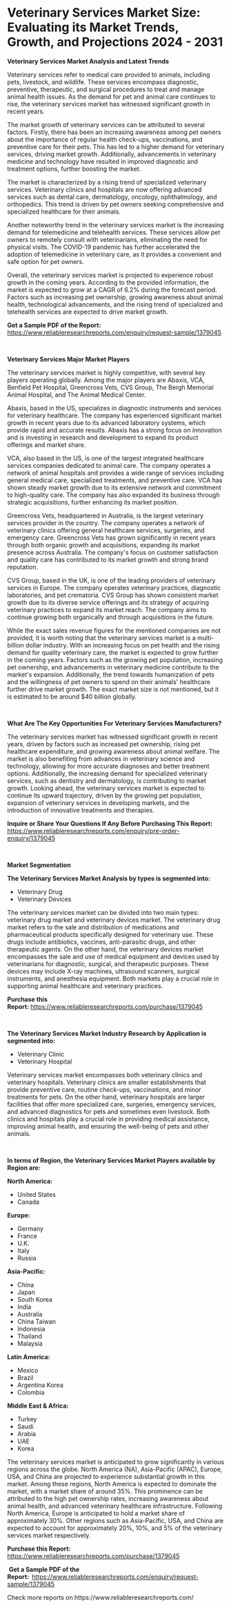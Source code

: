 <p><h1>Veterinary Services Market Size: Evaluating its Market Trends, Growth, and Projections 2024 - 2031</h1></p><p><strong>Veterinary Services Market Analysis and Latest Trends</strong></p>
<p><p>Veterinary services refer to medical care provided to animals, including pets, livestock, and wildlife. These services encompass diagnostic, preventive, therapeutic, and surgical procedures to treat and manage animal health issues. As the demand for pet and animal care continues to rise, the veterinary services market has witnessed significant growth in recent years.</p><p>The market growth of veterinary services can be attributed to several factors. Firstly, there has been an increasing awareness among pet owners about the importance of regular health check-ups, vaccinations, and preventive care for their pets. This has led to a higher demand for veterinary services, driving market growth. Additionally, advancements in veterinary medicine and technology have resulted in improved diagnostic and treatment options, further boosting the market.</p><p>The market is characterized by a rising trend of specialized veterinary services. Veterinary clinics and hospitals are now offering advanced services such as dental care, dermatology, oncology, ophthalmology, and orthopedics. This trend is driven by pet owners seeking comprehensive and specialized healthcare for their animals.</p><p>Another noteworthy trend in the veterinary services market is the increasing demand for telemedicine and telehealth services. These services allow pet owners to remotely consult with veterinarians, eliminating the need for physical visits. The COVID-19 pandemic has further accelerated the adoption of telemedicine in veterinary care, as it provides a convenient and safe option for pet owners.</p><p>Overall, the veterinary services market is projected to experience robust growth in the coming years. According to the provided information, the market is expected to grow at a CAGR of 6.2% during the forecast period. Factors such as increasing pet ownership, growing awareness about animal health, technological advancements, and the rising trend of specialized and telehealth services are expected to drive market growth.</p></p>
<p><strong>Get a Sample PDF of the Report:&nbsp;</strong> <a href="https://www.reliableresearchreports.com/enquiry/request-sample/1379045">https://www.reliableresearchreports.com/enquiry/request-sample/1379045</a></p>
<p>&nbsp;</p>
<p><strong>Veterinary Services Major Market Players</strong></p>
<p><p>The veterinary services market is highly competitive, with several key players operating globally. Among the major players are Abaxis, VCA, Benfield Pet Hospital, Greencross Vets, CVS Group, The Bergh Memorial Animal Hospital, and The Animal Medical Center.</p><p>Abaxis, based in the US, specializes in diagnostic instruments and services for veterinary healthcare. The company has experienced significant market growth in recent years due to its advanced laboratory systems, which provide rapid and accurate results. Abaxis has a strong focus on innovation and is investing in research and development to expand its product offerings and market share.</p><p>VCA, also based in the US, is one of the largest integrated healthcare services companies dedicated to animal care. The company operates a network of animal hospitals and provides a wide range of services including general medical care, specialized treatments, and preventive care. VCA has shown steady market growth due to its extensive network and commitment to high-quality care. The company has also expanded its business through strategic acquisitions, further enhancing its market position.</p><p>Greencross Vets, headquartered in Australia, is the largest veterinary services provider in the country. The company operates a network of veterinary clinics offering general healthcare services, surgeries, and emergency care. Greencross Vets has grown significantly in recent years through both organic growth and acquisitions, expanding its market presence across Australia. The company's focus on customer satisfaction and quality care has contributed to its market growth and strong brand reputation.</p><p>CVS Group, based in the UK, is one of the leading providers of veterinary services in Europe. The company operates veterinary practices, diagnostic laboratories, and pet crematoria. CVS Group has shown consistent market growth due to its diverse service offerings and its strategy of acquiring veterinary practices to expand its market reach. The company aims to continue growing both organically and through acquisitions in the future.</p><p>While the exact sales revenue figures for the mentioned companies are not provided, it is worth noting that the veterinary services market is a multi-billion dollar industry. With an increasing focus on pet health and the rising demand for quality veterinary care, the market is expected to grow further in the coming years. Factors such as the growing pet population, increasing pet ownership, and advancements in veterinary medicine contribute to the market's expansion. Additionally, the trend towards humanization of pets and the willingness of pet owners to spend on their animals' healthcare further drive market growth. The exact market size is not mentioned, but it is estimated to be around $40 billion globally.</p></p>
<p>&nbsp;</p>
<p><strong>What Are The Key Opportunities For Veterinary Services Manufacturers?</strong></p>
<p><p>The veterinary services market has witnessed significant growth in recent years, driven by factors such as increased pet ownership, rising pet healthcare expenditure, and growing awareness about animal welfare. The market is also benefiting from advances in veterinary science and technology, allowing for more accurate diagnoses and better treatment options. Additionally, the increasing demand for specialized veterinary services, such as dentistry and dermatology, is contributing to market growth. Looking ahead, the veterinary services market is expected to continue its upward trajectory, driven by the growing pet population, expansion of veterinary services in developing markets, and the introduction of innovative treatments and therapies.</p></p>
<p><strong>Inquire or Share Your Questions If Any Before Purchasing This Report:</strong> <a href="https://www.reliableresearchreports.com/enquiry/pre-order-enquiry/1379045">https://www.reliableresearchreports.com/enquiry/pre-order-enquiry/1379045</a></p>
<p>&nbsp;</p>
<p><strong>Market Segmentation</strong></p>
<p><strong>The Veterinary Services Market Analysis by types is segmented into:</strong></p>
<p><ul><li>Veterinary Drug</li><li>Veterinary Devices</li></ul></p>
<p><p>The veterinary services market can be divided into two main types: veterinary drug market and veterinary devices market. The veterinary drug market refers to the sale and distribution of medications and pharmaceutical products specifically designed for veterinary use. These drugs include antibiotics, vaccines, anti-parasitic drugs, and other therapeutic agents. On the other hand, the veterinary devices market encompasses the sale and use of medical equipment and devices used by veterinarians for diagnostic, surgical, and therapeutic purposes. These devices may include X-ray machines, ultrasound scanners, surgical instruments, and anesthesia equipment. Both markets play a crucial role in supporting animal healthcare and veterinary practices.</p></p>
<p><strong>Purchase this Report:&nbsp;</strong><a href="https://www.reliableresearchreports.com/purchase/1379045">https://www.reliableresearchreports.com/purchase/1379045</a></p>
<p>&nbsp;</p>
<p><strong>The Veterinary Services Market Industry Research by Application is segmented into:</strong></p>
<p><ul><li>Veterinary Clinic</li><li>Veterinary Hospital</li></ul></p>
<p><p>Veterinary services market encompasses both veterinary clinics and veterinary hospitals. Veterinary clinics are smaller establishments that provide preventive care, routine check-ups, vaccinations, and minor treatments for pets. On the other hand, veterinary hospitals are larger facilities that offer more specialized care, surgeries, emergency services, and advanced diagnostics for pets and sometimes even livestock. Both clinics and hospitals play a crucial role in providing medical assistance, improving animal health, and ensuring the well-being of pets and other animals.</p></p>
<p>&nbsp;</p>
<p><strong>In terms of Region, the Veterinary Services Market Players available by Region are:</strong></p>
<p>
    <p> <strong> North America: </strong>
        <ul>
            <li>United States</li>
            <li>Canada</li>
        </ul>
        </p> 
    <p> <strong> Europe: </strong>
        <ul>
            <li>Germany</li>
            <li>France</li>
            <li>U.K.</li>
            <li>Italy</li>
            <li>Russia</li>
        </ul>
        </p> 
    <p> <strong> Asia-Pacific: </strong>
        <ul>
            <li>China</li>
            <li>Japan</li>
            <li>South Korea</li>
            <li>India</li>
            <li>Australia</li>
            <li>China Taiwan</li>
            <li>Indonesia</li>
            <li>Thailand</li>
            <li>Malaysia</li>
        </ul>
        </p> 
    <p> <strong> Latin America: </strong>
        <ul>
            <li>Mexico</li>
            <li>Brazil</li>
            <li>Argentina Korea</li>
            <li>Colombia</li>
        </ul>
        </p> 
    <p> <strong> Middle East & Africa: </strong>
        <ul>
            <li>Turkey</li>
            <li>Saudi</li>
            <li>Arabia</li>
            <li>UAE</li>
            <li>Korea</li>
        </ul>
    </p>
    </p>
<p><p>The veterinary services market is anticipated to grow significantly in various regions across the globe. North America (NA), Asia-Pacific (APAC), Europe, USA, and China are projected to experience substantial growth in this market. Among these regions, North America is expected to dominate the market, with a market share of around 35%. This prominence can be attributed to the high pet ownership rates, increasing awareness about animal health, and advanced veterinary healthcare infrastructure. Following North America, Europe is anticipated to hold a market share of approximately 30%. Other regions such as Asia-Pacific, USA, and China are expected to account for approximately 20%, 10%, and 5% of the veterinary services market respectively.</p></p>
<p><strong>Purchase this Report: </strong><a href="https://www.reliableresearchreports.com/purchase/1379045">https://www.reliableresearchreports.com/purchase/1379045</a></p>
<p>&nbsp;<strong>Get a Sample PDF of the Report:&nbsp;&nbsp;</strong><a href="https://www.reliableresearchreports.com/enquiry/request-sample/1379045">https://www.reliableresearchreports.com/enquiry/request-sample/1379045</a></p>
<p><strong></strong></p>
<p>Check more reports on https://www.reliableresearchreports.com/</p>